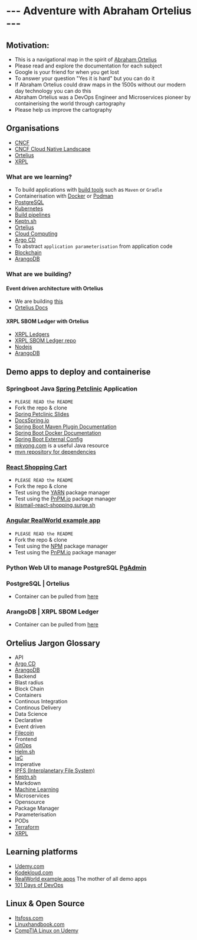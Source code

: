 # --- Adventure with Abraham Ortelius ---

## Motivation:
- This is a navigational map in the spirit of [Abraham Ortelius](https://en.wikipedia.org/wiki/Abraham_Ortelius)
- Please read and explore the documentation for each subject
- Google is your friend for when you get lost
- To answer your question "Yes it is hard" but you can do it
- If Abraham Ortelius could draw maps in the 1500s without our modern day technology you can do this
- Abraham Ortelius was a DevOps Engineer and Microservices pioneer by containerising the world through cartography
- Please help us improve the cartography

## Organisations
- [CNCF](https://www.cncf.io/)
- [CNCF Cloud Native Landscape](https://landscape.cncf.io/)
- [Ortelius](https://ortelius.io/)
- [XRPL](https://xrpl.org/)

### What are we learning?
- To build applications with [build tools](https://www.plutora.com/ci-cd-tools/software-build-tools) such as `Maven` or `Gradle`
- Containerisation with [Docker](https://www.docker.com/) or [Podman](https://podman.io/)
- [PostgreSQL](https://www.postgresql.org/)
- [Kubernetes](https://kubernetes.io/)
- [Build pipelines](https://opensource.com/article/19/4/devops-pipeline)
- [Keptn.sh](https://keptn.sh/)
- [Ortelius](https://ortelius.io/)
- [Cloud Computing](https://www.zdnet.com/article/what-is-cloud-computing-everything-you-need-to-know-about-the-cloud/)
- [Argo CD](https://argo-cd.readthedocs.io/en/stable/user-guide/parameters/)
- To abstract `application parameterisation` from application code
- [Blockchain](https://hackernoon.com/get-started-with-blockchain-in-2018-cb21896470de)
- [ArangoDB](https://www.arangodb.com/)

### What are we building?
#### Event driven architecture with Ortelius
- We are building [this](https://filedn.eu/lJEPcSQWQQPRsWJKijxnXCQ/ortelius/gitops/01-ci-dev-ortelius-cloudnative-architecture-poc.html)
- [Ortelius Docs](https://github.com/ortelius/ortelius-docs/blob/main/content/en/guides/userguide/integrations/OrteliusKeptn.md)

#### XRPL SBOM Ledger with Ortelius
- [XRPL Ledgers](https://xrpl.org/ledgers.html#ledgers)
- [XRPL SBOM Ledger repo](https://github.com/ortelius/la-sbom-ledger)
- [Nodejs](https://nodejs.org/en/)
- [ArangoDB](https://www.arangodb.com/)

## Demo apps to deploy and containerise
### Springboot Java [Spring Petclinic](https://github.com/spring-projects/spring-petclinic) Application
- `PLEASE READ the README`
- Fork the repo & clone
- [Spring Petclinic Slides](https://speakerdeck.com/michaelisvy/spring-petclinic-sample-application)
- [DocsSpring.io](https://docs.spring.io/)
- [Spring Boot Maven Plugin Documentation](https://docs.spring.io/spring-boot/docs/current/maven-plugin/reference/htmlsingle/#goals-build-image)
- [Spring Boot Docker Documentation](https://spring.io/guides/topicals/spring-boot-docker/)
- [Spring Boot External Config](https://docs.spring.io/spring-boot/docs/current/reference/htmlsingle/#features.external-config)
- [mkyong.com](https://mkyong.com/) is a useful Java resource
- [mvn repository for dependencies](https://mvnrepository.com/)

### [React Shopping Cart](https://github.com/ikismail/React-ShoppingCart)
- `PLEASE READ the README`
- Fork the repo & clone
- Test using the [YARN](https://yarnpkg.com/) package manager
- Test using the [PnPM.io](https://pnpm.io/) package manager
- [ikismail-react-shopping.surge.sh](http://ikismail-react-shopping.surge.sh/#/)

### [Angular RealWorld example app](https://github.com/khaledosman/angular-realworld-example-app)
- `PLEASE READ the README`
- Fork the repo & clone
- Test using the [NPM](https://www.npmjs.com/) package manager
- Test using the [PnPM.io](https://pnpm.io/) package manager

### Python Web UI to manage PostgreSQL [PgAdmin](https://www.pgadmin.org/)

### PostgreSQL | Ortelius
- Container can be pulled from [here](https://hub.docker.com/_/postgres/)

### ArangoDB | XRPL SBOM Ledger
- Container can be pulled from [here](https://https://hub.docker.com/_/arangodb)

## Ortelius Jargon Glossary
- API
- [Argo CD](https://argo-cd.readthedocs.io/en/stable/user-guide/parameters/)
- [ArangoDB](https://www.arangodb.com/)
- Backend
- Blast radius
- Block Chain
- Containers
- Continous Integration
- Continous Delivery
- Data Science
- Declarative
- Event driven
- [Filecoin](https://filecoin.io/)
- Frontend
- [GitOps](https://about.gitlab.com/topics/gitops/)
- [Helm.sh](https://helm.sh/)
- [IaC](https://www.redhat.com/en/topics/automation/what-is-infrastructure-as-code-iac)
- Imperative
- [IPFS (Interplanetary File System)](https://docs.ipfs.tech/concepts/what-is-ipfs/#decentralization)
- [Keptn.sh](https://keptn.sh/)
- Markdown
- [Machine Learning](https://www.expert.ai/blog/machine-learning-definition/)
- Microservices
- Opensource
- Package Manager
- Parameterisation
- PODs
- [Terraform](https://www.terraform.io/)
- [XRPL](https://xrpl.org/)

## Learning platforms
- [Udemy.com](https://udemy.com)
- [Kodekloud.com](https://kodekloud.com)
- [RealWorld example apps](https://codebase.show/projects/realworld?language=javascript) The mother of all demo apps
- [101 Days of DevOps](https://www.101daysofdevops.com/courses/)

## Linux & Open Source
- [Itsfoss.com](https://itsfoss.com/)
- [Linuxhandbook.com](https://linuxhandbook.com/)
- [CompTIA Linux on Udemy](https://www.udemy.com/share/1076RM3@wyBekn7-PidnmF_CeNvkQeJjSzd9_9rNkxjrWFaI2hA7e6fQJEnkmWbazI66eyHT/)
